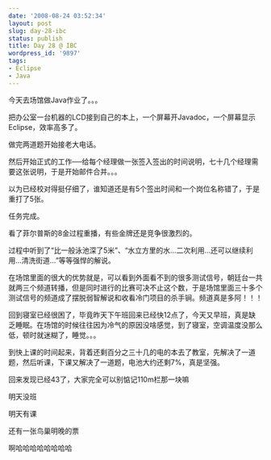 ```yaml
---
date: '2008-08-24 03:52:34'
layout: post
slug: day-28-ibc
status: publish
title: Day 28 @ IBC
wordpress_id: '9897'
tags:
- Eclipse
- Java
---
```


今天去场馆做Java作业了。。。


  





把办公室一台机器的LCD接到自己的本上，一个屏幕开Javadoc，一个屏幕显示Eclipse，效率高多了。




  





做完两道题开始接老大电话。




  





  





然后开始正式的工作──给每个经理做一张签入签出的时间说明，七十几个经理需要这张说明，于是开始邮件合并。。。




  





以为已经校对得挺仔细了，谁知道还是有5个签出时间和一个岗位名称错了，于是重打了5张。




  





任务完成。




  





  





看了菲尔普斯的8金过程重播，有些金牌还是竞争很激烈的。




过程中听到了“比一般泳池深了5米”、“水立方里的水…二次利用…还可以继续利用…清洗街道…”等等强悍的解说。




  





  





在场馆里面的很大的优势就是，可以看到外面看不到的很多测试信号，朝廷台一共就两三个频道转播，但是同时进行的比赛可决不止这个数，于是场馆里面三十多个测试信号的频道成了摆脱弱智解说和收看冷门项目的杀手锏。频道真是多阿！！！




  





  





回到寝室已经很困了，毕竟昨天下午班回来已经快12点了，今天又早班，真是缺乏睡眠。在场馆的时候往往因为冷气的原因没啥感觉，到了寝室，空调温度没那么低，顿时就迷糊了，睡觉。。。




  





到快上课的时间起来，背着还剩百分之三十几的电的本去了教室，先解决了一道题，然后听课，下课又解决了一道题，电池大约还剩7%，真是坚强。




  





  





回来发现已经43了，大家完全可以别惦记110m栏那一块嘛




  





明天没班




  





明天有课




  





还有一张鸟巢明晚的票




  





啊哈哈哈哈哈哈哈哈
